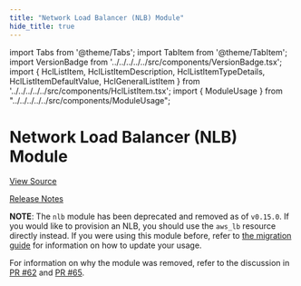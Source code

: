 ```yaml
---
title: "Network Load Balancer (NLB) Module"
hide_title: true
---
```


import Tabs from '@theme/Tabs';
import TabItem from '@theme/TabItem';
import VersionBadge from '../../../../../src/components/VersionBadge.tsx';
import { HclListItem, HclListItemDescription, HclListItemTypeDetails, HclListItemDefaultValue, HclGeneralListItem } from '../../../../../src/components/HclListItem.tsx';
import { ModuleUsage } from "../../../../../src/components/ModuleUsage";

<VersionBadge repoTitle="Load Balancer Modules" version="0.30.3" lastModifiedVersion="0.23.0"/>

# Network Load Balancer (NLB) Module

<a href="https://github.com/gruntwork-io/terraform-aws-load-balancer/tree/v0.30.3/modules/nlb" className="link-button" title="View the source code for this module in GitHub.">View Source</a>

<a href="https://github.com/gruntwork-io/terraform-aws-load-balancer/releases/tag/v0.23.0" className="link-button" title="Release notes for only versions which impacted this module.">Release Notes</a>

**NOTE**: The `nlb` module has been deprecated and removed as of `v0.15.0`. If you would like to provision an NLB, you
should use the `aws_lb` resource directly instead. If you were using this module before, refer to [the migration
guide](https://github.com/gruntwork-io/module-load-balancer/tree/v0.15.0/\_docs/migration_guides/nlb_to\_0.15.0) for information on how to update your usage.

For information on why the module was removed, refer to the discussion in [PR
\#62](https://github.com/gruntwork-io/terraform-aws-load-balancer/pull/62) and [PR
\#65](https://github.com/gruntwork-io/terraform-aws-load-balancer/pull/65).

<!-- ##DOCS-SOURCER-START
{
  "originalSources": [
    "https://github.com/gruntwork-io/terraform-aws-load-balancer/tree/v0.30.3/modules/nlb/readme.md",
    "https://github.com/gruntwork-io/terraform-aws-load-balancer/tree/v0.30.3/modules/nlb/variables.tf",
    "https://github.com/gruntwork-io/terraform-aws-load-balancer/tree/v0.30.3/modules/nlb/outputs.tf"
  ],
  "sourcePlugin": "module-catalog-api",
  "hash": "3de495fef74ebff3be47c5142bb8ff4f"
}
##DOCS-SOURCER-END -->

